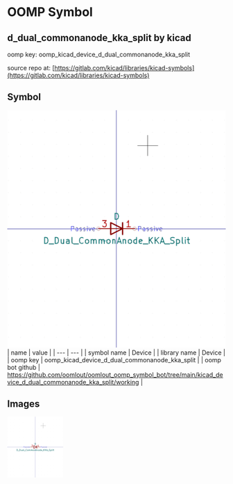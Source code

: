 # OOMP Symbol  
## d_dual_commonanode_kka_split  by kicad  
  
oomp key: oomp_kicad_device_d_dual_commonanode_kka_split  
  
source repo at: [https://gitlab.com/kicad/libraries/kicad-symbols](https://gitlab.com/kicad/libraries/kicad-symbols)  
## Symbol  
  
[![working.png](working_600.png)](working.png)  
| name | value | 
| --- | --- | 
| symbol name | Device | 
| library name | Device | 
| oomp key | oomp_kicad_device_d_dual_commonanode_kka_split | 
| oomp bot github | https://github.com/oomlout/oomlout_oomp_symbol_bot/tree/main/kicad_device_d_dual_commonanode_kka_split/working | 
## Images  
  
[![working.png](working_140.png)](working.png)  
